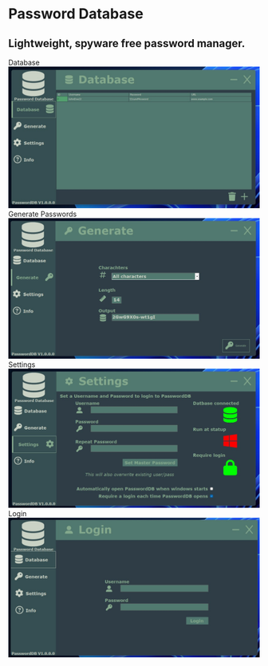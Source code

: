 # Password Database
## Lightweight, spyware free password manager.
Database
![Database](Screen/DB.PNG.jpg)
Generate Passwords
![Database](Screen/GENERATE.PNG.jpg)
Settings
![Database](Screen/SETTINGS.PNG.jpg)
Login
![Database](Screen/LOGIN.PNG.jpg)
